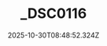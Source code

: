 ---
title: "_DSC0116"
description: ""
image: "/uploads/photos/1761814132318-_DSC0116.webp"
display: "/uploads/photos/1761814132318-_DSC0116-display.webp"
thumbnail: "/uploads/photos/1761814132318-_DSC0116-thumb.webp"
width: 4800
height: 3200
featured: false
date: 2025-10-30T08:48:52.324Z
order: 0
---